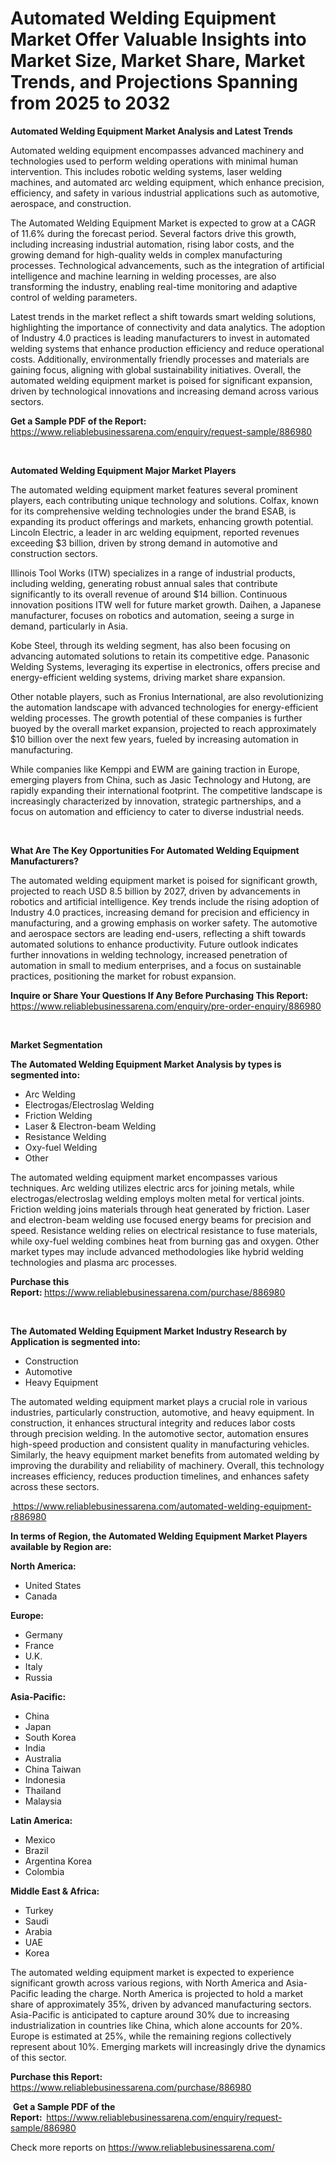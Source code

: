 <p><h1>Automated Welding Equipment Market Offer Valuable Insights into Market Size, Market Share, Market Trends, and Projections Spanning from 2025 to 2032</h1></p><p><strong>Automated Welding Equipment Market Analysis and Latest Trends</strong></p>
<p><p>Automated welding equipment encompasses advanced machinery and technologies used to perform welding operations with minimal human intervention. This includes robotic welding systems, laser welding machines, and automated arc welding equipment, which enhance precision, efficiency, and safety in various industrial applications such as automotive, aerospace, and construction.</p><p>The Automated Welding Equipment Market is expected to grow at a CAGR of 11.6% during the forecast period. Several factors drive this growth, including increasing industrial automation, rising labor costs, and the growing demand for high-quality welds in complex manufacturing processes. Technological advancements, such as the integration of artificial intelligence and machine learning in welding processes, are also transforming the industry, enabling real-time monitoring and adaptive control of welding parameters.</p><p>Latest trends in the market reflect a shift towards smart welding solutions, highlighting the importance of connectivity and data analytics. The adoption of Industry 4.0 practices is leading manufacturers to invest in automated welding systems that enhance production efficiency and reduce operational costs. Additionally, environmentally friendly processes and materials are gaining focus, aligning with global sustainability initiatives. Overall, the automated welding equipment market is poised for significant expansion, driven by technological innovations and increasing demand across various sectors.</p></p>
<p><strong>Get a Sample PDF of the Report:&nbsp;</strong> <a href="https://www.reliablebusinessarena.com/enquiry/request-sample/886980?utm_campaign=2381&utm_medium=2&utm_source=Github&utm_content=ia&utm_term=17022025&utm_id=automated-welding-equipment">https://www.reliablebusinessarena.com/enquiry/request-sample/886980</a></p>
<p>&nbsp;</p>
<p><strong>Automated Welding Equipment Major Market Players</strong></p>
<p><p>The automated welding equipment market features several prominent players, each contributing unique technology and solutions. Colfax, known for its comprehensive welding technologies under the brand ESAB, is expanding its product offerings and markets, enhancing growth potential. Lincoln Electric, a leader in arc welding equipment, reported revenues exceeding $3 billion, driven by strong demand in automotive and construction sectors.</p><p>Illinois Tool Works (ITW) specializes in a range of industrial products, including welding, generating robust annual sales that contribute significantly to its overall revenue of around $14 billion. Continuous innovation positions ITW well for future market growth. Daihen, a Japanese manufacturer, focuses on robotics and automation, seeing a surge in demand, particularly in Asia. </p><p>Kobe Steel, through its welding segment, has also been focusing on advancing automated solutions to retain its competitive edge. Panasonic Welding Systems, leveraging its expertise in electronics, offers precise and energy-efficient welding systems, driving market share expansion.</p><p>Other notable players, such as Fronius International, are also revolutionizing the automation landscape with advanced technologies for energy-efficient welding processes. The growth potential of these companies is further buoyed by the overall market expansion, projected to reach approximately $10 billion over the next few years, fueled by increasing automation in manufacturing.</p><p>While companies like Kemppi and EWM are gaining traction in Europe, emerging players from China, such as Jasic Technology and Hutong, are rapidly expanding their international footprint. The competitive landscape is increasingly characterized by innovation, strategic partnerships, and a focus on automation and efficiency to cater to diverse industrial needs.</p></p>
<p>&nbsp;</p>
<p><strong>What Are The Key Opportunities For Automated Welding Equipment Manufacturers?</strong></p>
<p><p>The automated welding equipment market is poised for significant growth, projected to reach USD 8.5 billion by 2027, driven by advancements in robotics and artificial intelligence. Key trends include the rising adoption of Industry 4.0 practices, increasing demand for precision and efficiency in manufacturing, and a growing emphasis on worker safety. The automotive and aerospace sectors are leading end-users, reflecting a shift towards automated solutions to enhance productivity. Future outlook indicates further innovations in welding technology, increased penetration of automation in small to medium enterprises, and a focus on sustainable practices, positioning the market for robust expansion.</p></p>
<p><strong>Inquire or Share Your Questions If Any Before Purchasing This Report:</strong> <a href="https://www.reliablebusinessarena.com/enquiry/pre-order-enquiry/886980?utm_campaign=2381&utm_medium=2&utm_source=Github&utm_content=ia&utm_term=17022025&utm_id=automated-welding-equipment">https://www.reliablebusinessarena.com/enquiry/pre-order-enquiry/886980</a></p>
<p>&nbsp;</p>
<p><strong>Market Segmentation</strong></p>
<p><strong>The Automated Welding Equipment Market Analysis by types is segmented into:</strong></p>
<p><ul><li>Arc Welding</li><li>Electrogas/Electroslag Welding</li><li>Friction Welding</li><li>Laser & Electron-beam Welding</li><li>Resistance Welding</li><li>Oxy-fuel Welding</li><li>Other</li></ul></p>
<p><p>The automated welding equipment market encompasses various techniques. Arc welding utilizes electric arcs for joining metals, while electrogas/electroslag welding employs molten metal for vertical joints. Friction welding joins materials through heat generated by friction. Laser and electron-beam welding use focused energy beams for precision and speed. Resistance welding relies on electrical resistance to fuse materials, while oxy-fuel welding combines heat from burning gas and oxygen. Other market types may include advanced methodologies like hybrid welding technologies and plasma arc processes.</p></p>
<p><strong>Purchase this Report:&nbsp;</strong><a href="https://www.reliablebusinessarena.com/purchase/886980?utm_campaign=2381&utm_medium=2&utm_source=Github&utm_content=ia&utm_term=17022025&utm_id=automated-welding-equipment">https://www.reliablebusinessarena.com/purchase/886980</a></p>
<p>&nbsp;</p>
<p><strong>The Automated Welding Equipment Market Industry Research by Application is segmented into:</strong></p>
<p><ul><li>Construction</li><li>Automotive</li><li>Heavy Equipment</li></ul></p>
<p><p>The automated welding equipment market plays a crucial role in various industries, particularly construction, automotive, and heavy equipment. In construction, it enhances structural integrity and reduces labor costs through precision welding. In the automotive sector, automation ensures high-speed production and consistent quality in manufacturing vehicles. Similarly, the heavy equipment market benefits from automated welding by improving the durability and reliability of machinery. Overall, this technology increases efficiency, reduces production timelines, and enhances safety across these sectors.</p></p>
<p><a href="https://www.reliablebusinessarena.com/automated-welding-equipment-r886980?utm_campaign=2381&utm_medium=2&utm_source=Github&utm_content=ia&utm_term=17022025&utm_id=automated-welding-equipment">&nbsp;https://www.reliablebusinessarena.com/automated-welding-equipment-r886980</a></p>
<p><strong>In terms of Region, the Automated Welding Equipment Market Players available by Region are:</strong></p>
<p>
    <p> <strong> North America: </strong>
        <ul>
            <li>United States</li>
            <li>Canada</li>
        </ul>
        </p> 
    <p> <strong> Europe: </strong>
        <ul>
            <li>Germany</li>
            <li>France</li>
            <li>U.K.</li>
            <li>Italy</li>
            <li>Russia</li>
        </ul>
        </p> 
    <p> <strong> Asia-Pacific: </strong>
        <ul>
            <li>China</li>
            <li>Japan</li>
            <li>South Korea</li>
            <li>India</li>
            <li>Australia</li>
            <li>China Taiwan</li>
            <li>Indonesia</li>
            <li>Thailand</li>
            <li>Malaysia</li>
        </ul>
        </p> 
    <p> <strong> Latin America: </strong>
        <ul>
            <li>Mexico</li>
            <li>Brazil</li>
            <li>Argentina Korea</li>
            <li>Colombia</li>
        </ul>
        </p> 
    <p> <strong> Middle East & Africa: </strong>
        <ul>
            <li>Turkey</li>
            <li>Saudi</li>
            <li>Arabia</li>
            <li>UAE</li>
            <li>Korea</li>
        </ul>
    </p>
    </p>
<p><p>The automated welding equipment market is expected to experience significant growth across various regions, with North America and Asia-Pacific leading the charge. North America is projected to hold a market share of approximately 35%, driven by advanced manufacturing sectors. Asia-Pacific is anticipated to capture around 30% due to increasing industrialization in countries like China, which alone accounts for 20%. Europe is estimated at 25%, while the remaining regions collectively represent about 10%. Emerging markets will increasingly drive the dynamics of this sector.</p></p>
<p><strong>Purchase this Report: </strong><a href="https://www.reliablebusinessarena.com/purchase/886980?utm_campaign=2381&utm_medium=2&utm_source=Github&utm_content=ia&utm_term=17022025&utm_id=automated-welding-equipment">https://www.reliablebusinessarena.com/purchase/886980</a></p>
<p>&nbsp;<strong>Get a Sample PDF of the Report:&nbsp;&nbsp;</strong><a href="https://www.reliablebusinessarena.com/enquiry/request-sample/886980?utm_campaign=2381&utm_medium=2&utm_source=Github&utm_content=ia&utm_term=17022025&utm_id=automated-welding-equipment">https://www.reliablebusinessarena.com/enquiry/request-sample/886980</a></p>
<p><strong></strong></p>
<p>Check more reports on <a href="https://www.reliablebusinessarena.com/?utm_campaign=2381&utm_medium=2&utm_source=Github&utm_content=ia&utm_term=17022025&utm_id=automated-welding-equipment">https://www.reliablebusinessarena.com/</a></p>
